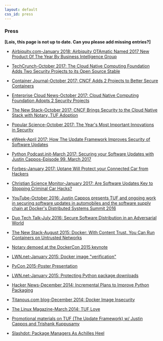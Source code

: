 ```yaml
---
layout: default
css_id: press
---
```


### Press

**[Lois, this page is not up to date.  Can you please add missing entries?]**

* [Airbiquity.com-January 2018: Airbiquity OTAmatic Named 2017 New Product Of The Year By Business Intelligence Group](https://www.airbiquity.com/news/press-releases/airbiquity-otamatic-named-2017-new-product-year-business-intelligence-group)

* [TechCrunch-October 2017: The Cloud Native Computing Foundation Adds Two Security Projects to its Open Source Stable](https://beta.techcrunch.com/2017/10/24/the-cloud-native-computing-foundation-adds-two-security-projects-to-its-open-source-stable/)

* [Container Journal-October 2017: CNCF Adds 2 Projects to Better Secure Containers](https://containerjournal.com/2017/10/24/cncf-adds-projects-better-secure-containers/)

* [Enterprise Cloud News-October 2017: Cloud Native Computing Foundation Adopts 2 Security Projects](http://www.enterprisecloudnews.com/author.asp?section_id=571&doc_id=737560)

* [The New Stack-October 2017: CNCF Brings Security to the Cloud Native Stack with Notary, TUF Adoption](https://thenewstack.io/cncf-brings-security-cloud-native-stack-notary-tuf-adoption/)

* [Popular Science-October 2017: The Year's Most Important Innovations in Security](https://www.popsci.com/top-security-innovations-2017)

* [eWeek-April 2017: How The Update Framework Improves Security of Software Updates](http://www.eweek.com/security/how-the-update-framework-improves-security-of-software-updates)

* [Python Podcast.init-March 2017: Securing your Software Updates with Justin Cappos-Episode 99, March 2017](https://www.podcastinit.com/episode-99-the-update-framework-with-justin-cappos/)

* [Forbes-January 2017: Uptane Will Protect your Connected Car from Hackers](https://www.forbes.com/sites/.../uptane-will-protect-your-connected-car-from-hackers)

* [Christian Science Monitor-January 2017: Are Software Uodates Key to Stopping
Criminal Car Hacks?](https://www.csmonitor.com/World/Passcode/2017/0118/Are-software-updates-key-to-stopping-criminal-car-hacks)

* [YouTube-October 2016: Justin Cappos presents TUF and ongoing work in securing software updates in automobiles and the software supply chain at Docker's Distributed Systems Summit 2016 ](https://www.youtube.com/watch?v=Aryr0O6H_2U&list=PLkA60AVN3hh8oPas3cq2VA9xB7WazcIgs&index=9)

* [Duo Tech Talk-July 2016: Secure Software Distribution in an Adversarial World](https://www.youtube.com/watch?v=OW8NPkSq-3k)

* [The New Stack-August 2015: Docker: With Content Trust, You Can Run Containers on Untrusted Networks](https://thenewstack.io/docker-content-trust-can-run-containers-untrusted-networks/)

* [Notary demoed at the DockerCon 2015 keynote](https://www.ustream.tv/recorded/64499822#t=1h54m0s)

* [LWN.net-January 2015: Docker image "verification"](https://lwn.net/Articles/628343/)

* [PyCon 2015-Poster Presentation](https://us.pycon.org/2015/schedule/presentation/438/)

* [LWN.net-January 2015: Protecting Python package downloads](https://lwn.net/Articles/629426/)

* [Hacker News-December 2014: Incremental Plans to Improve Python Packaging](https://news.ycombinator.com/item?id=8780369)

* [Titanous.com blog-December 2014: Docker Image Insecurity](https://titanous.com/posts/docker-insecurity)

* [The Linux Magazine-March 2014: TUF Love](https://www.linux-magazine.com/Issues/2014/160/Security-Lessons-TUF)

* [Promotional materials on TUF (The Update Framework) w/ Justin Cappos and Trishank Kuppusamy](https://vimeo.com/88774074)

* [Slashdot: Package Managers As Achilles Heel](https://it.slashdot.org/story/08/07/10/227220/package-managers-as-achilles-heel)
